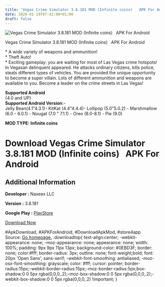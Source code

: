 ```yaml
---
title: 'Vegas Crime Simulator 3.8.181 MOD (Infinite coins)   APK For Android'
date: 2020-01-19T07:42:00+01:00
draft: false
---
```


![Vegas Crime Simulator 3.8.181 MOD (Infinite coins)   APK For Android](https://i0.wp.com/apkhome.net/wp-content/uploads/2020/01/Vegas-Crime-Simulator-3.8.181-MOD-Infinite-coins.png "Vegas Crime Simulator 3.8.181 MOD (Infinite coins)   APK For Android")

  

Vegas Crime Simulator 3.8.181 MOD (Infinite coins)   APK For Android

\* A wide variety of weapons and ammunition!  
\* Theft Auto!  
\* Exciting gameplay: you are waiting for most of Las Vegas crime hotspots!  
In Vegasan delinquent appeared. He attacks ordinary citizens, kills police, steals different types of vehicles. You are provided the unique opportunity to become a super villain. Lots of different ammunition and weapons are available to you. Become a leader on the crime streets in Las Vegas!

**Supported Android**  
{4.0 and UP}  
**Supported Android Version**:-  
Jelly Bean(4.1"4.3.1)- KitKat (4.4"4.4.4)- Lollipop (5.0"5.0.2) - Marshmallow (6.0 - 6.0.1) - Nougat (7.0 " 7.1.1) - Oreo (8.0-8.1) - Pie (9.0)

**MOD TYPE: Infinite coins**

Download Vegas Crime Simulator 3.8.181 MOD (Infinite coins)   APK For Android
==============================================================================

Additional Information
----------------------

**Developer :** Naxeex LLC

**Version :** 3.8.181

**Google Play :** [PlayStore](https://play.google.com/store/apps/details?id=com.mgc.miami.crime.simulator.two)

  

[Download Now](https://store4app.co/post/vegas-crime-simulator-3-8-181-mod-infinite-coins-apk-for-android_1579282990)

  
#ApkDownload, #APKForAndroid, #DownloadApkMod, #store4app  
Source: [Go homepage.](https://store4app.co/post/vegas-crime-simulator-3-8-181-mod-infinite-coins-apk-for-android_1579282990) .downloadtop{ text-align:center; -webkit-appearance: none; -moz-appearance: none; appearance: none; width: 100%; padding: 9px 9px 11px 13px; background-color: #0EBD3F; border: none; color:#fff; border-radius: 3px; outline: none; font-weight;bold; font: 20px 'Open Sans', sans-serif; -webkit-font-smoothing: antialiased; -moz-osx-font-smoothing: grayscale; color: #fff; cursor: pointer; border-radius:15px;-webkit-border-radius:15px;-moz-border-radius:5px;box-shadow:0 0 5px rgba(0,0,0,.2);-moz-box-shadow:0 0 5px rgba(0,0,0,.2);-webkit-box-shadow:0 0 5px rgba(0,0,0,.2) !important; }